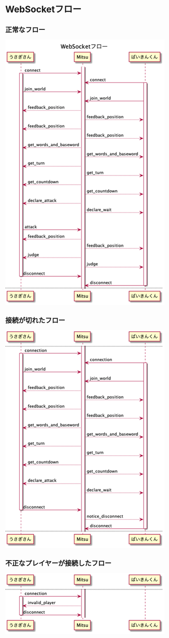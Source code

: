 # WebSocketフロー

## 正常なフロー

<img src="web_socket_flow_001.png" width="800px">

## 接続が切れたフロー

<img src="web_socket_flow_002.png" width="800px">

## 不正なプレイヤーが接続したフロー

<img src="web_socket_flow_003.png" width="800px">
